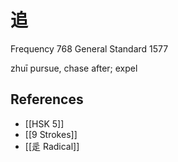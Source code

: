 # 追
Frequency 768
General Standard 1577

zhuī
pursue, chase after; expel

## References
- [[HSK 5]]
- [[9 Strokes]]
- [[辵 Radical]]